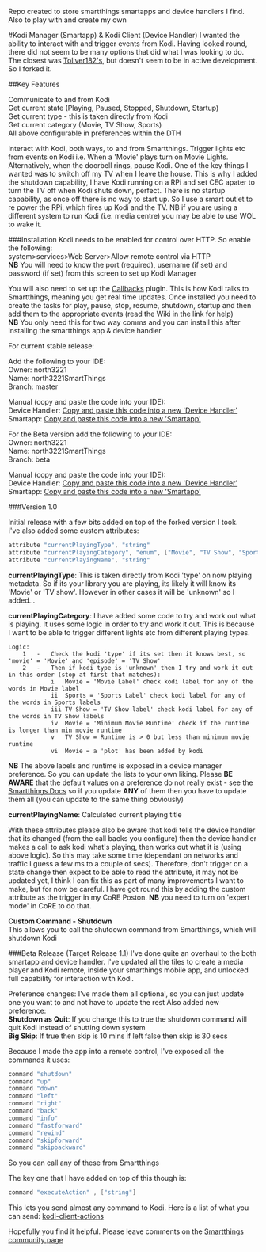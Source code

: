 Repo created to store smartthings smartapps and device handlers I find. Also to play with and create my own

#Kodi Manager (Smartapp) & Kodi Client (Device Handler)
I wanted the ability to interact with and trigger events from Kodi. Having looked round, there did not seem to be many options that did what I was looking to do. The closest was <a href="https://github.com/Toliver182/SmartThings-Kodi">Toliver182's</a>, but doesn't seem to be in active development. So I forked it.

##Key Features

Communicate to and from Kodi  
Get current state (Playing, Paused, Stopped, Shutdown, Startup)  
Get current type - this is taken directly from Kodi  
Get current category (Movie, TV Show, Sports)  
All above configurable in preferences within the DTH

Interact with Kodi, both ways, to and from Smartthings. Trigger lights etc from events on Kodi i.e. When a 'Movie' plays turn on Movie Lights. Alternatively, when the doorbell rings, pause Kodi. One of the key things I wanted was to switch off my TV when I leave the house. This is why I added the shutdown capability, I have Kodi running on a RPi and set CEC apater to turn the TV off when Kodi shuts down, perfect. There is no startup capability, as once off there is no way to start up. So I use a smart outlet to re power the RPi, which fires up Kodi and the TV.
 NB if you are using a different system to run Kodi (i.e. media centre) you may be able to use WOL to wake it.
 
 ###Installation
 Kodi needs to be enabled for control over HTTP. So enable the following:  
 system>services>Web Server>Allow remote control via HTTP  
 **NB** You will need to know the port (required), username (if set) and password (if set) from this screen to set up Kodi Manager
 
 You will also need to set up the <a href="http://kodi.wiki/view/Add-on:Kodi_Callbacks">Callbacks</a> plugin. This is how Kodi talks to Smartthings, meaning you get real time updates. Once installed you need to create the tasks for play, pause, stop, resume, shutdown, startup and then add them to the appropriate events (read the Wiki in the link for help)  
 **NB** You only need this for two way comms and you can install this after installing the smartthings app & device handler
 
 
 For current stable release: 
 
 Add the following to your IDE:  
 Owner:     north3221  
 Name:      north3221SmartThings  
 Branch:    master  
 
 Manual (copy and paste the code into your IDE):  
 Device Handler:    <a href="https://raw.githubusercontent.com/north3221/north3221SmartThings/master/devicetypes/north3221/kodi-client.src/kodi-client.groovy">Copy and paste this code into a new 'Device Handler'</a>  
 Smartapp:          <a href="https://raw.githubusercontent.com/north3221/north3221SmartThings/master/smartapps/north3221/kodi-manager-cbs.src/kodi-manager-cbs.groovy">Copy and paste this code into a new 'Smartapp'</a>
 
 For the Beta version add the following to your IDE:  
 Owner:     north3221  
 Name:      north3221SmartThings  
 Branch:    beta  
 
 Manual (copy and paste the code into your IDE):  
 Device Handler:    <a href="https://raw.githubusercontent.com/north3221/north3221SmartThings/beta/devicetypes/north3221/kodi-client.src/kodi-client.groovy">Copy and paste this code into a new 'Device Handler'</a>  
 Smartapp:          <a href="https://raw.githubusercontent.com/north3221/north3221SmartThings/beta/smartapps/north3221/kodi-manager-cbs.src/kodi-manager-cbs.groovy">Copy and paste this code into a new 'Smartapp'</a>
 

###Version 1.0

Initial release with a few bits added on top of the forked version I took.  
I've also added some custom attributes:
```groovy
attribute "currentPlayingType", "string"
attribute "currentPlayingCategory", "enum", ["Movie", "TV Show", "Sports", "None", "Unknown"]
attribute "currentPlayingName", "string"
```

**currentPlayingType**: This is taken directly from Kodi 'type' on now playing metadata. So if its your library you are
playing, its likely it will know its 'Movie' or 'TV show'. However in other cases it will be 'unknown' so I added...

**currentPlayingCategory**: I have added some code to try and work out what is playing. It uses some logic in order to
try and work it out. This is because I want to be able to trigger different lights etc from different playing types.
```
Logic:
    1   -   Check the kodi 'type' if its set then it knows best, so 'movie' = 'Movie' and 'episode' = 'TV Show'
    2   -   Then if kodi type is 'unknown' then I try and work it out in this order (stop at first that matches):
            i   Movie = 'Movie Label' check kodi label for any of the words in Movie label
            ii  Sports = 'Sports Label' check kodi label for any of the words in Sports labels
            iii TV Show = 'TV Show label' check kodi label for any of the words in TV Show labels
            iv  Movie = 'Minimum Movie Runtime' check if the runtime is longer than min movie runtime
            v   TV Show = Runtime is > 0 but less than minimum movie runtime
            vi  Movie = a 'plot' has been added by kodi
```
**NB** The above labels and runtime is exposed in a device manager preference. So you can update the lists to your
  own liking. Please **BE AWARE** that the default values on a preference do not really exist - see the <a href="http://docs.smartthings.com/en/latest/device-type-developers-guide/device-preferences.html#additional-notes">Smartthings Docs</a> so if you
  update **ANY** of them then you have to update them all (you can update to the same thing obviously)

 **currentPlayingName**: Calculated current playing title

With these attributes please also be aware that kodi tells the device handler that its changed (from the call backs
 you configure) then the device handler makes a call to ask kodi what's
 playing, then works out what it is (using above logic). So this may take some time (dependant on networks and traffic I
 guess a few ms to a couple of secs). Therefore, don't trigger on a state change then expect to be able to read
 the attribute, it may not be updated yet, I think I can fix this as part of many improvements I want to make, but
 for now be careful.
 I have got round this by adding the custom attribute as the trigger in my CoRE Poston. **NB** you need to turn on
 'expert mode' in CoRE to do that.

**Custom Command - Shutdown**  
This allows you to call the shutdown command from Smartthings, which will shutdown Kodi



###Beta Release (Target Release 1.1)
I've done quite an overhaul to the both smartapp and device handler. I've updated all the tiles to create a media player and Kodi remote, inside your smarthings mobile app, and unlocked full capability for interaction with Kodi.

Preference changes: I've made them all optional, so you can just update one you want to and not have to update the rest
Also added new preference:  
**Shutdown as Quit**:   If you change this to true the shutdown command will quit Kodi instead of shutting down system  
**Big Skip**:           If true then skip is 10 mins if left false then skip is 30 secs

Because I made the app into a remote control, I've exposed all the commands it uses:
```groovy
command "shutdown"
command "up"
command "down"
command "left"
command "right"
command "back"
command "info"
command "fastforward"
command "rewind"
command "skipforward"
command "skipbackward"
```
So you can call any of these from Smartthings

The key one that I have added on top of this though is:
```groovy
command "executeAction" , ["string"]
```
This lets you send almost any command to Kodi. Here is a list of what you can send:
[kodi-client-actions](./resources/kodi-client-actions)


Hopefully you find it helpful. Please leave comments on the <a href="https://community.smartthings.com/t/release-kodi-manager-forked-and-updated/75153">Smartthings community page</a>